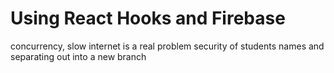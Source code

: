 # Using React Hooks and Firebase

concurrency, slow internet is a real problem
security of students names and separating out into a new branch
